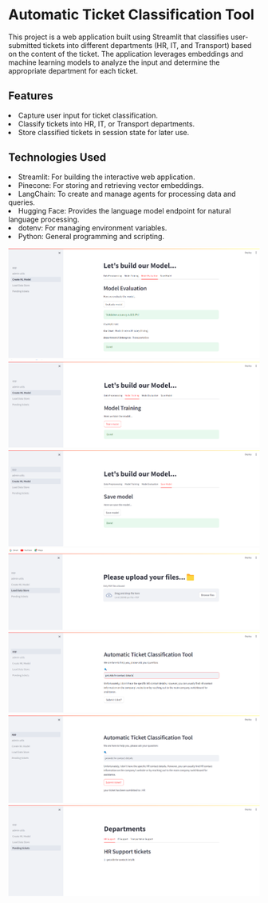 # Automatic Ticket Classification Tool
This project is a web application built using Streamlit that classifies user-submitted tickets into different departments (HR, IT, and Transport) based on the content of the ticket. The application leverages embeddings and machine learning models to analyze the input and determine the appropriate department for each ticket.

## Features
<li>Capture user input for ticket classification.</li>
<li>Classify tickets into HR, IT, or Transport departments.</li>
<li>Store classified tickets in session state for later use.</li>

## Technologies Used
<li>Streamlit: For building the interactive web application.</li>
<li>Pinecone: For storing and retrieving vector embeddings.</li>
<li>LangChain: To create and manage agents for processing data and queries.</li>
<li>Hugging Face: Provides the language model endpoint for natural language processing.</li>
<li>dotenv: For managing environment variables.</li>
<li>Python: General programming and scripting.</li>

![alt text](image.png)
![alt text](image-1.png)
![alt text](image-2.png)
![alt text](image-3.png)
![alt text](image-4.png)
![alt text](image-5.png)
![alt text](image-6.png)